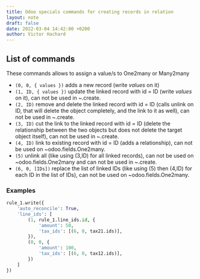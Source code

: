 ```yaml
---
title: Odoo specials commands for creating records in relation
layout: note
draft: false
date: 2022-03-04 14:42:00 +0200
author: Victor Hachard
---
```


## List of commands

These commands allows to assign a value/s to One2many or Many2many

-   `(0, 0, { values })` adds a new record (write *values* on it)
-   `(1, ID, { values })` update the linked record with id = ID (write *values* on it), can not be used in ~.create.
-   `(2, ID)` remove and delete the linked record with id = ID (calls unlink on ID, that will delete the object completely, and the link to it as well), can not be used in ~.create.
-   `(3, ID)` cut the link to the linked record with id = ID (delete the relationship between the two objects but does not delete the target object itself), can not be used in ~.create.
-   `(4, ID)` link to existing record with id = ID (adds a relationship), can not be used on ~odoo.fields.One2many.
-   `(5)` unlink all (like using (3,ID) for all linked records), can not be used on ~odoo.fields.One2many and can not be used in ~.create.
-   `(6, 0, [IDs])` replace the list of linked IDs (like using (5) then (4,ID) for each ID in the list of IDs), can not be used on ~odoo.fields.One2many.

### Examples

```py
rule_1.write({
    'auto_reconcile': True,
    'line_ids': [
        (1, rule_1.line_ids.id, {
            'amount': 50,
            'tax_ids': [(6, 0, tax21.ids)],
        }),
        (0, 0, {
            'amount': 100,
            'tax_ids': [(6, 0, tax12.ids)],
        })
    ]
})
```
